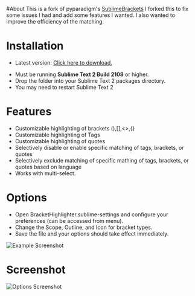 #About
This is a fork of pyparadigm's [SublimeBrackets](https://github.com/pyparadigm/SublimeBrackets "Go to SublimeBrackets.")
I forked this to fix some issues I had and add some features I wanted.  I also wanted to improve the efficiency of the matching.

# Installation
* Latest version: [Click here to download.](https://github.com/facelessuser/BracketHighlighter/zipball/master "Click here to download lastest version.")
- Must be running **Sublime Text 2 Build 2108** or higher.
- Drop the folder into your Sublime Text 2 packages directory.
- You may need to restart Sublime Text 2

# Features
- Customizable highlighting of brackets (),[],<>,{}
- Customizable highlighting of Tags
- Customizable highlighting of quotes
- Selectively disable or enable specific matching of tags, brackets, or quotes
- Selectively exclude matching of specific mathing of tags, brackets, or quotes based on language
- Works with multi-select.

# Options
- Open BracketHighlighter.sublime-settings and configure your preferences (can be accessed from menu).
- Change the Scope, Outline, and Icon for bracket types.
- Save the file and your options should take effect immediately.

![Example Screenshot](https://github.com/pyparadigm/SublimeBrackets/raw/master/ssoptions.png)

# Screenshot
![Options Screenshot](https://github.com/pyparadigm/SublimeBrackets/raw/master/ssexample.png)